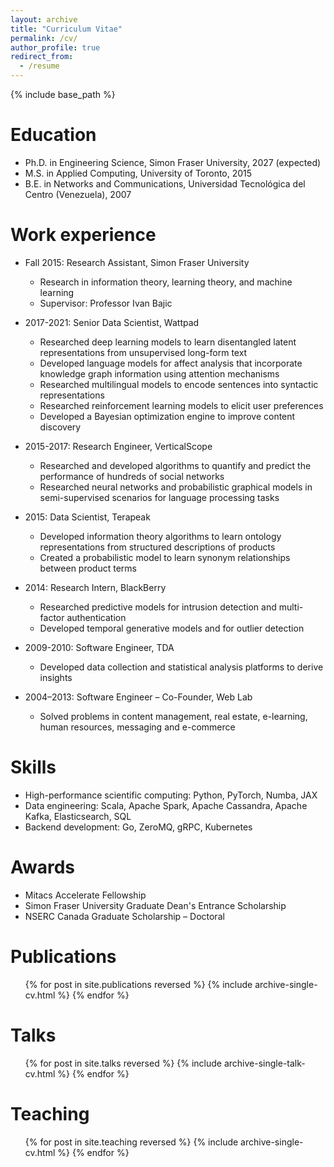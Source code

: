 ```yaml
---
layout: archive
title: "Curriculum Vitae"
permalink: /cv/
author_profile: true
redirect_from:
  - /resume
---
```


{% include base_path %}

Education
======

* Ph.D. in Engineering Science, Simon Fraser University, 2027 (expected)
* M.S. in Applied Computing, University of Toronto, 2015
* B.E. in Networks and Communications, Universidad Tecnológica del Centro (Venezuela), 2007

Work experience
======

* Fall 2015: Research Assistant, Simon Fraser University
  * Research in information theory, learning theory, and machine learning
  * Supervisor: Professor Ivan Bajic

* 2017-2021: Senior Data Scientist, Wattpad
  * Researched deep learning models to learn disentangled latent representations from unsupervised long-form text
  * Developed language models for affect analysis that incorporate knowledge graph information using attention mechanisms
  * Researched multilingual models to encode sentences into syntactic representations
  * Researched reinforcement learning models to elicit user preferences
  * Developed a Bayesian optimization engine to improve content discovery

* 2015-2017: Research Engineer, VerticalScope
  * Researched and developed algorithms to quantify and predict the performance of hundreds of social networks
  * Researched neural networks and probabilistic graphical models in semi-supervised scenarios for language processing tasks

* 2015: Data Scientist, Terapeak
  * Developed information theory algorithms to learn ontology representations from structured descriptions of products
  * Created a probabilistic model to learn synonym relationships between product terms
  
* 2014: Research Intern, BlackBerry
  * Researched predictive models for intrusion detection and multi-factor authentication
  * Developed temporal generative models and for outlier detection

* 2009-2010: Software Engineer, TDA
  * Developed data collection and statistical analysis platforms to derive insights

* 2004–2013: Software Engineer – Co-Founder, Web Lab
  * Solved problems in content management, real estate, e-learning, human resources, messaging and e-commerce

Skills
======

* High-performance scientific computing: Python, PyTorch, Numba, JAX
* Data engineering: Scala, Apache Spark, Apache Cassandra, Apache Kafka, Elasticsearch, SQL
* Backend development: Go, ZeroMQ, gRPC, Kubernetes

Awards
=====

* Mitacs Accelerate Fellowship
* Simon Fraser University Graduate Dean's Entrance Scholarship
* NSERC Canada Graduate Scholarship – Doctoral

Publications
======

  <ul>{% for post in site.publications reversed %}
    {% include archive-single-cv.html %}
  {% endfor %}</ul>
  
Talks
======

  <ul>{% for post in site.talks reversed %}
    {% include archive-single-talk-cv.html  %}
  {% endfor %}</ul>

Teaching
======

  <ul>{% for post in site.teaching reversed %}
    {% include archive-single-cv.html %}
  {% endfor %}</ul>

